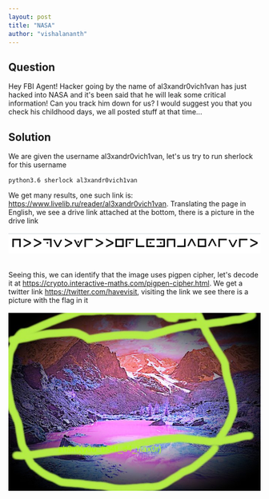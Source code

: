 ```yaml
---
layout: post
title: "NASA"
author: "vishalananth"
---
```


## Question

Hey FBI Agent! Hacker going by the name of al3xandr0vich1van has just hacked into NASA and it's been said that he will leak some critical information! Can you track him down for us? I would suggest you that you check his childhood days, we all posted stuff at that time...

## Solution

We are given the username al3xandr0vich1van, let's us try to run sherlock for this username 

```
python3.6 sherlock al3xandr0vich1van 
```

We get many results, one such link is: https://www.livelib.ru/reader/al3xandr0vich1van. Translating the page in English, we see a drive link attached at the bottom, there is a picture in the drive link
</br></br>![alt text](images/beautiful_russia.png)</br></br>

Seeing this, we can identify that the image uses pigpen cipher, let's decode it at https://crypto.interactive-maths.com/pigpen-cipher.html. We get a twitter link https://twitter.com/havevisit, visiting the link we see there is a picture with the flag in it
</br></br>![alt text](images/twit.jpeg)